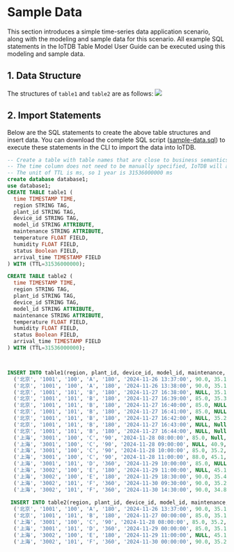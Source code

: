 <!--

    Licensed to the Apache Software Foundation (ASF) under one
    or more contributor license agreements.  See the NOTICE file
    distributed with this work for additional information
    regarding copyright ownership.  The ASF licenses this file
    to you under the Apache License, Version 2.0 (the
    "License"); you may not use this file except in compliance
    with the License.  You may obtain a copy of the License at
    
        http://www.apache.org/licenses/LICENSE-2.0
    
    Unless required by applicable law or agreed to in writing,
    software distributed under the License is distributed on an
    "AS IS" BASIS, WITHOUT WARRANTIES OR CONDITIONS OF ANY
    KIND, either express or implied.  See the License for the
    specific language governing permissions and limitations
    under the License.

-->
# Sample Data

This section introduces a simple time-series data application scenario, along with the modeling and sample data for this scenario. All example SQL statements in the IoTDB Table Model User Guide can be executed using this modeling and sample data.

## 1. Data Structure

The structures of `table1` and `table2` are as follows:
![](/img/sample-dataset-en-01.png)

## 2. Import Statements

Below are the SQL statements to create the above table structures and insert data. You can download the complete SQL script ([sample-data.sql](/img/sample-data.sql)) to execute these statements in the CLI to import the data into IoTDB.

```SQL
-- Create a table with table names that are close to business semantics. Here, we use table1 instead
-- The time column does not need to be manually specified, IoTDB will automatically create it
-- The unit of TTL is ms, so 1 year is 31536000000 ms
create database database1;
use database1;
CREATE TABLE table1 (
  time TIMESTAMP TIME,
  region STRING TAG,
  plant_id STRING TAG,
  device_id STRING TAG,
  model_id STRING ATTRIBUTE,
  maintenance STRING ATTRIBUTE,
  temperature FLOAT FIELD,
  humidity FLOAT FIELD,
  status Boolean FIELD,
  arrival_time TIMESTAMP FIELD
) WITH (TTL=31536000000);

CREATE TABLE table2 (
  time TIMESTAMP TIME,
  region STRING TAG,
  plant_id STRING TAG,
  device_id STRING TAG,
  model_id STRING ATTRIBUTE,
  maintenance STRING ATTRIBUTE,
  temperature FLOAT FIELD,
  humidity FLOAT FIELD,
  status Boolean FIELD,
  arrival_time TIMESTAMP FIELD
) WITH (TTL=31536000000);



INSERT INTO table1(region, plant_id, device_id, model_id, maintenance, time, temperature, humidity, status, arrival_time) VALUES 
  ('北京', '1001', '100', 'A', '180', '2024-11-26 13:37:00', 90.0, 35.1, true, '2024-11-26 13:37:34'),
  ('北京', '1001', '100', 'A', '180', '2024-11-26 13:38:00', 90.0, 35.1, true, '2024-11-26 13:38:25'),
  ('北京', '1001', '101', 'B', '180', '2024-11-27 16:38:00', NULL, 35.1,  true, '2024-11-27 16:37:01'),
  ('北京', '1001', '101', 'B', '180', '2024-11-27 16:39:00', 85.0, 35.3, NULL, Null),
  ('北京', '1001', '101', 'B', '180', '2024-11-27 16:40:00', 85.0, NULL, NULL, '2024-11-27 16:37:03'),
  ('北京', '1001', '101', 'B', '180', '2024-11-27 16:41:00', 85.0, NULL, NULL, '2024-11-27 16:37:04'),
  ('北京', '1001', '101', 'B', '180', '2024-11-27 16:42:00', NULL, 35.2, false, Null),
  ('北京', '1001', '101', 'B', '180', '2024-11-27 16:43:00', NULL, Null, false, Null),
  ('北京', '1001', '101', 'B', '180', '2024-11-27 16:44:00', NULL, Null, false, '2024-11-27 16:37:08'),
  ('上海', '3001', '100', 'C', '90', '2024-11-28 08:00:00', 85.0, Null, NULL, '2024-11-28 08:00:09'),
  ('上海', '3001', '100', 'C', '90', '2024-11-28 09:00:00', NULL, 40.9, true, NULL),
  ('上海', '3001', '100', 'C', '90', '2024-11-28 10:00:00', 85.0, 35.2, NULL, '2024-11-28 10:00:11'),
  ('上海', '3001', '100', 'C', '90', '2024-11-28 11:00:00', 88.0, 45.1, true, '2024-11-28 11:00:12'),
  ('上海', '3001', '101', 'D', '360', '2024-11-29 10:00:00', 85.0, NULL, NULL, '2024-11-29 10:00:13'),
  ('上海', '3002', '100', 'E', '180', '2024-11-29 11:00:00', NULL, 45.1, true, NULL),
  ('上海', '3002', '100', 'E', '180', '2024-11-29 18:30:00', 90.0, 35.4, true, '2024-11-29 18:30:15'),
  ('上海', '3002', '101', 'F', '360', '2024-11-30 09:30:00', 90.0, 35.2, true, NULL),
  ('上海', '3002', '101', 'F', '360', '2024-11-30 14:30:00', 90.0, 34.8, true, '2024-11-30 14:30:17');
  
 INSERT INTO table2(region, plant_id, device_id, model_id, maintenance, time, temperature, humidity, status, arrival_time) VALUES 
  ('北京', '1001', '100', 'A', '180', '2024-11-26 13:37:00', 90.0, 35.1, true, '2024-11-26 13:37:34'),
  ('北京', '1001', '101', 'B', '180', '2024-11-27 00:00:00', 85.0, 35.1,  true, '2024-11-27 16:37:01'),
  ('上海', '3001', '100', 'C', '90', '2024-11-28 08:00:00', 85.0, 35.2, false, '2024-11-28 08:00:09'),
  ('上海', '3001', '101', 'D', '360', '2024-11-29 00:00:00', 85.0, 35.1, NULL, '2024-11-29 10:00:13'),
  ('上海', '3002', '100', 'E', '180', '2024-11-29 11:00:00', NULL, 45.1, true, NULL),
  ('上海', '3002', '101', 'F', '360', '2024-11-30 00:00:00', 90.0, 35.2, true, NULL);
```